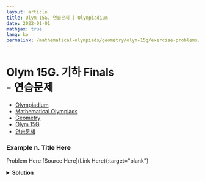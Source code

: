 ```yaml
---
layout: article
title: Olym 15G. 연습문제 | Olympiadium
date: 2022-01-01
mathjax: true
lang: ko
permalink: /mathematical-olympiads/geometry/olym-15g/exercise-problems/
---
```

# Olym 15G. 기하 Finals <br> <ssup> - 연습문제</ssup>

<ul class="breadcrumb">
	<li><a href="{{ site.homeurl }}">Olympiadium</a></li> 
	<li><a href="{{ site.homeurl }}mathematical-olympiads/">Mathematical Olympiads</a></li> 
	<li><a href="{{ site.homeurl }}mathematical-olympiads/geometry/">Geometry</a></li> 
	<li><a href="{{ site.homeurl }}mathematical-olympiads/geometry/olym-15g/">Olym 15G</a></li> 
	<li><a href="{{ site.homeurl }}mathematical-olympiads/geometry/olym-15g/exercise-problems/">연습문제</a></li>
</ul>

### Example n. Title Here
<skyblueboard> Problem Here </skyblueboard>
[Source Here](Link Here){:target="blank"}
<pinkborder><details>
<summary><b>Solution</b></summary>
Solution Here. 
</details></pinkborder>


